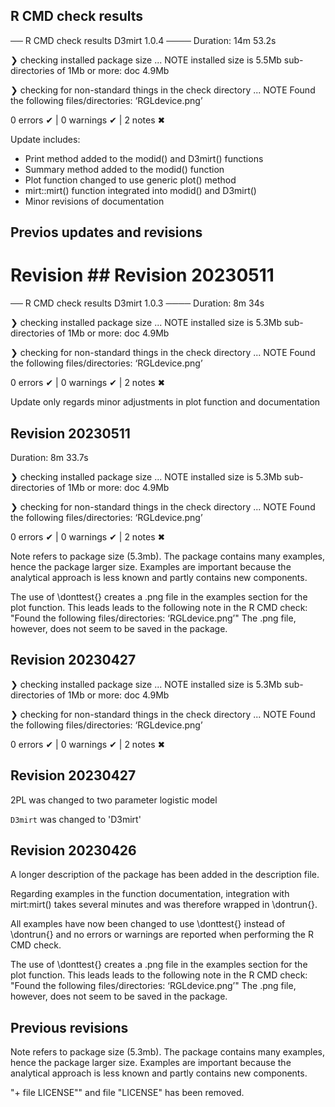 ## R CMD check results

── R CMD check results D3mirt 1.0.4 ────
Duration: 14m 53.2s

❯ checking installed package size ... NOTE
    installed size is  5.5Mb
    sub-directories of 1Mb or more:
      doc   4.9Mb

❯ checking for non-standard things in the check directory ... NOTE
  Found the following files/directories:
    ‘RGLdevice.png’
    
0 errors ✔ | 0 warnings ✔ | 2 notes ✖

Update includes:
- Print method added to the modid() and D3mirt() functions
- Summary method added to the modid() function
- Plot function changed to use generic plot() method
- mirt::mirt() function integrated into modid() and D3mirt()
- Minor revisions of documentation


## Previos updates and revisions

# Revision ## Revision 20230511
── R CMD check results D3mirt 1.0.3 ────
Duration: 8m 34s

❯ checking installed package size ... NOTE
    installed size is  5.3Mb
    sub-directories of 1Mb or more:
      doc   4.9Mb

❯ checking for non-standard things in the check directory ... NOTE
  Found the following files/directories:
    ‘RGLdevice.png’

0 errors ✔ | 0 warnings ✔ | 2 notes ✖

Update only regards minor adjustments in plot function and documentation

## Revision 20230511
Duration: 8m 33.7s

❯ checking installed package size ... NOTE
    installed size is  5.3Mb
    sub-directories of 1Mb or more:
      doc   4.9Mb

❯ checking for non-standard things in the check directory ... NOTE
  Found the following files/directories:
    ‘RGLdevice.png’

0 errors ✔ | 0 warnings ✔ | 2 notes ✖

Note refers to package size (5.3mb). The package contains many examples, hence the package larger size. Examples are important because the analytical approach is less known and partly contains new components.

The use of \donttest{} creates a .png file in the examples section for the plot function. This leads leads to the following note in the R CMD check: 
"Found the following files/directories:
    ‘RGLdevice.png’"
The .png file, however, does not seem to be saved in the package.


## Revision 20230427
❯ checking installed package size ... NOTE
    installed size is  5.3Mb
    sub-directories of 1Mb or more:
      doc   4.9Mb

❯ checking for non-standard things in the check directory ... NOTE
  Found the following files/directories:
    ‘RGLdevice.png’

0 errors ✔ | 0 warnings ✔ | 2 notes ✖


## Revision 20230427
2PL was changed to two parameter logistic model

`D3mirt` was changed to 'D3mirt'

## Revision 20230426

A longer description of the package has been added in the description file.

Regarding examples in the function documentation, integration with mirt:mirt() takes several minutes and was therefore wrapped in \dontrun{}. 

All examples have now been changed to use \donttest{} instead of \dontrun{} and no errors or warnings are reported when performing the R CMD check.

The use of \donttest{} creates a .png file in the examples section for the plot function. This leads leads to the following note in the R CMD check: 
"Found the following files/directories:
    ‘RGLdevice.png’"
The .png file, however, does not seem to be saved in the package.


## Previous revisions

Note refers to package size (5.3mb). The package contains many examples, hence the package larger size. Examples are important because the analytical approach is less known and partly contains new components.

"+ file LICENSE"" and file "LICENSE" has been removed.
